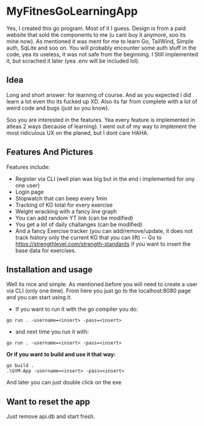 # MyFitnesGoLearningApp
Yes, I created this go program. Most of it I guess. Design is from a paid website that sold the components to me (u cant buy it anymore, soo its mine now). As mentioned it was ment for me to learn Go, TailWind, Simple auth, SqLite and soo on. You will probably encounter some auth stuff in the code, yea its useless, it was not safe from the beginning. I Still implemented it, but scrached it later (yea .env will be included lol). 



## Idea
Long and short answer: for learning of course. And as you expected I did learn a lot even tho its fucked up XD. Also its far from complete with a lot of weird code and bugs (just so you know).

Soo you are interested in the features. Yea every feature is implemented in atleas 2 ways (because of learning). I went out of my way to implement the most ridiculous UX on the planed, but I dont care HAHA. 

## Features And Pictures
Features include:
- Register via CLI (well plan was big but in the end i implemented for ony one user)
- Login page
- Stopwatch that can beep every 1min
- Tracking of KG total for every exercise
- Weight wracking with a fancy line graph
- You can add random YT link (can be modified)
- You get a lot of daily challanges (can be modified)
- And a fancy Exercise tracker (you can add/remove/update, it does not track history only the current KG that you can lift)
-- Go to https://strengthlevel.com/strength-standards if you want to insert the base data for exercises.


## Installation and usage

Well its nice and simple. As mentioned before you will need to create a user via CLI (only one time). From here you just go to the localhost:8080 page and you can start using it.

- If you want to run it with the go compiler you do:
```
go run . -username=<insert> -pass=<insert>
```
- and next time you run it with:
```
go run . -username=<insert> -pass=<insert>
```


**Or if you want to build and use it that way:**
```
go build .
.\GYM-App -username=<insert> -pass=<insert>
```
And later you can just double click on the exe

## Want to reset the app
Just remove api.db and start fresh.
